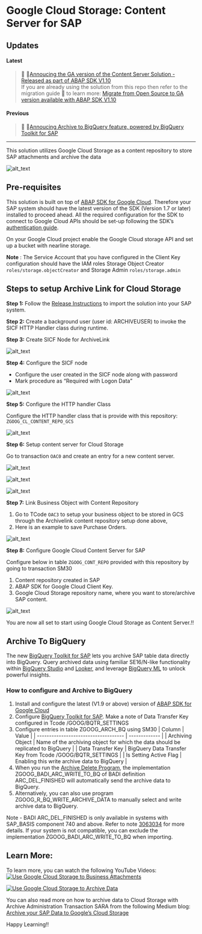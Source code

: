 
# Google Cloud Storage: Content Server for SAP
## Updates
#### Latest
> 📢 🚀[Annoucing the GA version of the Content Server Solution - Released as part of ABAP SDK V1.10](https://cloud.google.com/solutions/sap/docs/abap-sdk/on-premises-or-any-cloud/latest/implement-gcs-sap-content-repository)\
       If you are already using the solution from this repo then refer to the migration guide 📖 to learn more: [Migrate from Open Source to GA version available with ABAP SDK V1.10](https://github.com/GoogleCloudPlatform/abap-sdk-sample-archivelink-content-repository/blob/main/Migration%20Guide%20for%20Content%20Repository%20from%20Open%20Source%20to%20GA%20Version.pdf)

#### Previous
> 📢 🚀[Annoucing Archive to BigQuery feature, powered by BigQuery Toolkit for SAP](#archive-to-bigquery) 

***

This solution utilizes Google Cloud Storage as a content repository to store SAP attachments and archive the data

![alt_text](images/image_architecture.jpg "Google Cloud Storage as Content Server Architecture")



## Pre-requisites

This solution is built on top of [ABAP SDK for Google Cloud](https://cloud.google.com/solutions/sap/docs/abap-sdk/on-premises-or-any-cloud/whats-new). Therefore your SAP system should have the latest version of the SDK (Version 1.7 or later) installed to proceed ahead. All the required configuration for the SDK to connect to Google Cloud APIs should be set-up following the SDK’s [authentication guide](https://cloud.google.com/solutions/sap/docs/abap-sdk/on-premises-or-any-cloud/latest/authentication).

On your Google Cloud project enable the Google Cloud storage API and set up a bucket with nearline storage.

**Note** : The Service Account that you have configured in the Client Key configuration should have the IAM roles Storage Object Creator `roles/storage.objectCreator` and Storage Admin `roles/storage.admin`

## Steps to setup Archive Link for Cloud Storage

**Step 1:** Follow the [Release Instructions](https://github.com/GoogleCloudPlatform/abap-sdk-sample-archivelink-content-repository/releases) to import the solution into your SAP system.

**Step 2:** Create a background user (user id: ARCHIVEUSER)  to invoke the SICF HTTP Handler class during runtime.

**Step 3:** Create SICF Node for ArchiveLink

![alt_text](images/image1.jpg "New SICF Node")

**Step 4:** Configure the SICF node

*   Configure the user created in the SICF node along with password
*   Mark procedure as “Required with Logon Data” 

![alt_text](images/image2.jpg "SICF Node Configuration")

**Step 5:** Configure the HTTP handler Class

Configure the HTTP handler class that is provide with this repository: `ZGOOG_CL_CONTENT_REPO_GCS`

![alt_text](images/image3.jpg "Handle Class Configuration")

**Step 6:** Setup content server for Cloud Storage

Go to transaction `OAC0` and create an entry for a new content server.

![alt_text](images/image4.jpg)

![alt_text](images/image5.jpg)

![alt_text](images/image6.jpg)

**Step 7:** Link Business Object with Content Repository

1. Go to TCode `OAC3` to setup your business object to be stored in GCS through the Archivelink content repository setup done above, 
2. Here is an example to save Purchase Orders.

![alt_text](images/image7.jpg)


**Step 8:** Configure Google Cloud Content Server for SAP

Configure below in table `ZGOOG_CONT_REPO` provided with this repository by going to transaction SM30

1. Content repository created in SAP 
2. ABAP SDK for Google Cloud Client Key.
3. Google Cloud Storage repository name, where you want to store/archive SAP content.

![alt_text](images/image8.jpg)


You are now all set to start using Google Cloud Storage as Content Server.!!

## Archive To BigQuery

The new [BigQuery Toolkit for SAP](https://cloud.google.com/solutions/sap/docs/abap-sdk/on-premises-or-any-cloud/latest/bq-toolkit-for-sap-overview) lets you archive SAP table data directly into BigQuery. Query archived data using familiar SE16/N-like functionality within [BigQuery Studio](https://cloud.google.com/bigquery/docs/query-overview#bigquery-studio) and [Looker](https://cloud.google.com/looker), and leverage [BigQuery ML](https://cloud.google.com/bigquery/docs/bqml-introduction) to unlock powerful insights.

### How to configure and Archive to BigQuery

1. Install and configure the latest (V1.9 or above) version of [ABAP SDK for Google Cloud](https://cloud.google.com/solutions/sap/docs/abap-sdk/on-premises-or-any-cloud/latest/install-config)
2. Configure [BigQuery Toolkit for SAP](https://cloud.google.com/solutions/sap/docs/abap-sdk/on-premises-or-any-cloud/latest/bq-toolkit-for-sap-configuration). Make a note of Data Transfer Key configured in Tcode /GOOG/BQTR_SETTINGS
3. Configure entries in table ZGOOG_ARCH_BQ using SM30
   | Column                                 | Value         |
   | ------------------------------------   | ------------- |
   | Archiving Object                       | Name of the archiving object for which the data should be replicated to BigQuery |
   | Data Transfer Key                      | BigQuery Data Transfer Key from Tcode /GOOG/BQTR_SETTINGS |
   | Is Setting Active Flag                 | Enabling this write archive data to BigQuery |
4. When you run the [Archive Delete Program](https://help.sap.com/doc/saphelp_nw73ehp1/7.31.19/en-US/4d/8c788a910b154ee10000000a42189e/frameset.htm), the implementation ZGOOG_BADI_ARC_WRITE_TO_BQ of BADI definition ARC_DEL_FINISHED will automatically send the archive data to BigQuery. 
5. Alternatively, you can also use program ZGOOG_R_BQ_WRITE_ARCHIVE_DATA to manually select and write archive data to BigQuery. 

Note - BADI ARC_DEL_FINISHED is only available in systems with SAP_BASIS component 740 and above. Refer to note [3063034](https://me.sap.com/notes/3063034/E) for more details. If your system is not compatible, you can exclude the implementation ZGOOG_BADI_ARC_WRITE_TO_BQ when importing.

## Learn More:

To learn more, you can watch the following YouTube Videos:\
[![Use Google Cloud Storage to Business Attachments](https://img.youtube.com/vi/-DAt2N-q98o/0.jpg)](https://www.youtube.com/watch?v=-DAt2N-q98o)

[![Use Google Cloud Storage to Archive Data](https://img.youtube.com/vi/_VgixubN0bU/0.jpg)](https://www.youtube.com/watch?v=_VgixubN0bU)

You can also read more on how to archive data to Cloud Storage with Archive Administration Transaction SARA from the following Medium blog: [Archive your SAP Data to Google’s Cloud Storage](https://medium.com/google-cloud/archive-your-sap-data-to-googles-cloud-storage-3b6dfe6f79bd)

Happy Learning!!
